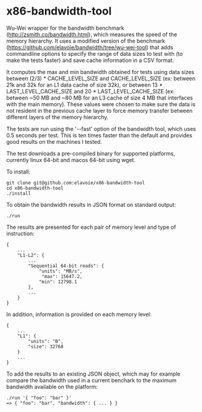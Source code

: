 # x86-bandwidth-tool

Wu-Wei wrapper for the bandwidth benchmark (http://zsmith.co/bandwidth.html), which measures the speed of the memory hierarchy. It uses a modified version of the benchmark (https://github.com/elavoie/bandwidth/tree/wu-wei-tool) that adds commandline options to specify the range of data sizes to test with (to make the tests faster) and save cache information in a CSV format. 

It computes the max and min bandwidth obtained for tests using data sizes between (2/3) * CACHE_LEVEL_SIZE and  CACHE_LEVEL_SIZE (ex: between 21k and 32k for an L1 data cache of size 32k), or between 13 * LAST_LEVEL_CACHE_SIZE and  20 * LAST_LEVEL_CACHE_SIZE (ex: between ~50 MB and ~80 MB for an L3 cache of size 4 MB that interfaces with the main memory). These values were chosen to make sure the data is not resident in the previous cache layer to force memory transfer between different layers of the memory hierarchy.

The tests are run using the '--fast' option of the bandwidth tool, which uses 0.5 seconds per test. This is ten times faster than the default and provides good results on the machines I tested.

The test downloads a pre-compiled binary for supported platforms, currently linux 64-bit and macos 64-bit using wget.

To install:

    git clone git@github.com:elavoie/x86-bandwidth-tool
    cd x86-bandwidth-tool
    ./install

To obtain the bandwidth results in JSON format on standard output:
    
    ./run
    
The results are presented for each pair of memory level and type of instruction:

    {
        ...
        "L1-L2": {
            ...
            "Sequential 64-bit reads": {
                "units": "MB/s",
                 "max": 15647.2,
                "min": 12798.1
            },
            ...
        }
    }
    
In addition, information is provided on each memory level:
    
    {
        ...
        "L1": {
            "units": "B",
            "size": 32768
        }
        ...
    }
    
To add the results to an existing JSON object, which may for example compare the bandwidth used in a current benchark to the maximum bandwidth available on the platform:

    ./run '{ "foo": "bar" }'
    => { "foo": "bar", "bandwidth": { ... } }

